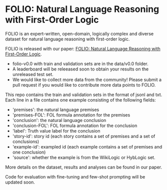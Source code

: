 # FOLIO: Natural Language Reasoning with First-Order Logic

FOLIO is an expert-written, open-domain, logically complex and diverse dataset for natural language reasoning with first-order logic.

FOLIO is released with our paper: [FOLIO: Natural Language Reasoning with First-Order Logic](https://arxiv.org/pdf/2209.00840.pdf).

- folio-v0.0 with train and validation sets are in the data/v0.0 folder.
- A leaderboard will be releeased soon to obtain your results on the unreleased test set.
- We would like to collect more data from the community! Please submit a pull request if you would like to contribute more data points to FOLIO.

This repo contains the train and validation sets in the format of jsonl and txt. Each line in a file contains one example consisting of the following fields:
- 'premises': the natural language premises
- 'premises-FOL': FOL formula annotation for the premises
- 'conclusion': the natural language conclusion
- 'conclusion-FOL': FOL formula annotation for the conclusion
- 'label': Truth value label for the conclusion
- 'story-id': story id (each story contains a set of premises and a set of conclusions)
- 'example-id': exampled id (each example contains a set of premises and one conclusion)
- 'source': whether the example is from the WikiLogic or HybLogic set. 

More details on the dataset, results and analyses can be found in our paper.

Code for evaluation with fine-tuning and few-shot prompting will be updated soon. 
